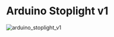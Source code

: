 # Arduino Stoplight v1

![arduino_stoplight_v1](https://user-images.githubusercontent.com/18668800/196553444-44c10367-c7fd-425b-a560-c31bd7fbb96d.svg)
